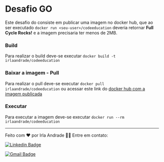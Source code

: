# Desafio GO
Este desafio do consiste em publicar uma imagem no docker hub, que ao ser executado `docker run <seu-user>/codeeducation` deveria retornar **Full Cycle Rocks!** e a imagem precisaria ter menos de 2MB.

### Build
Para realizar o build deve-se executar `docker build -t irlaandrade/codeeducation`

### Baixar a imagem - Pull
Para realizar o pull deve-se executar `docker pull irlaandrade/codeeducation` ou acessar este link do [docker hub com a imagem publicada](https://hub.docker.com/r/irlaandrade/codeeducation)

### Executar
Para executar a imagem deve-se executar `docker run --rm irlaandrade/codeeducation`

---

Feito com ❤ por Irla Andrade 👋🏽 Entre em contato:

[![Linkedin Badge](https://img.shields.io/badge/-irlaandrade-blue?style=flat-square&logo=Linkedin&logoColor=white&link=https://www.linkedin.com/in/irlaandrade/)](https://www.linkedin.com/in/irlaandrade/)

[![Gmail Badge](https://img.shields.io/badge/gmail-c14438?style=flat-square&logo=Gmail&logoColor=white&link=mailto:paula.irla@gmail.com)](mailto:paula.irla@gmail.com)

